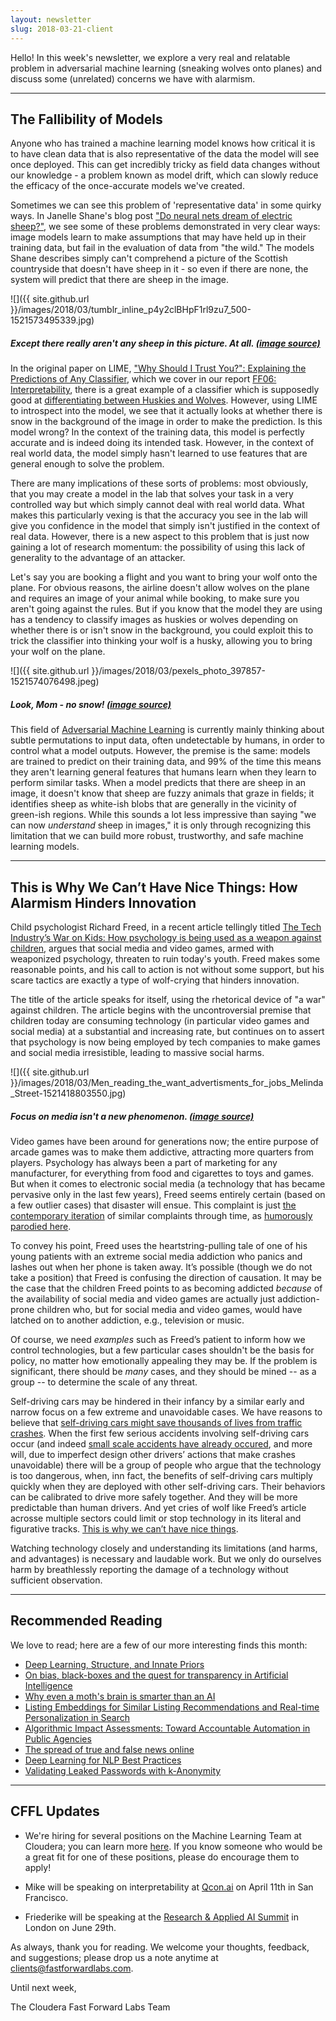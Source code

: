 ```yaml
---
layout: newsletter
slug: 2018-03-21-client
---
```


Hello!  In this week's newsletter, we explore a very real and relatable problem in adversarial machine learning (sneaking wolves onto planes) and discuss some (unrelated) concerns we have with alarmism.

---

## The Fallibility of Models

Anyone who has trained a machine learning model knows how critical it is to have
clean data that is also representative of the data the model will see once
deployed. This can get incredibly tricky as field data changes without our
knowledge - a problem known as model drift, which can slowly reduce the efficacy
of the once-accurate models we've created.

Sometimes we can see this problem of 'representative data' in some quirky ways.
In Janelle Shane's blog post ["Do neural nets dream of electric sheep?"][1], we see some
of these problems demonstrated in very clear ways: image models learn to make assumptions
that may have held up in their training data, but fail in the evaluation of data from
"the wild." The models Shane describes simply can't comprehend a picture of the Scottish
countryside that doesn't have sheep in it - so even if there are none, the system
will predict that there are sheep in the image.

![]({{ site.github.url }}/images/2018/03/tumblr_inline_p4y2clBHpF1rl9zu7_500-1521573495339.jpg)
##### Except there really aren't any sheep in this picture. At all. [(image source)](http://aiweirdness.com/post/171451900302/do-neural-nets-dream-of-electric-sheep)

In the original paper on LIME, ["Why Should I Trust You?": Explaining the
Predictions of Any Classifier][2], which we cover in our report [FF06: Interpretability][3], there is a great
example of a classifier which is supposedly good at [differentiating
between Huskies and Wolves][4]. However, using LIME to introspect into the model, we
see that it actually looks at whether there is snow in the background of the
image in order to make the prediction. Is this model wrong? In the context of
the training data, this model is perfectly accurate and is indeed doing its
intended task. However, in the context of real world data, the model simply
hasn't learned to use features that are general enough to solve the problem.

There are many implications of these sorts of problems: most obviously, that
you may create a model in the lab that solves your task in a very controlled way
but which simply cannot deal with real world data. What makes this particularly
vexing is that the accuracy you see in the lab will give you confidence in the
model that simply isn't justified in the context of real data. However, there is
a new aspect to this problem that is just now gaining a lot of research
momentum: the possibility of using this lack of generality to the advantage of
an attacker.

Let's say you are booking a flight and you want to bring your wolf onto the
plane. For obvious reasons, the airline doesn't allow wolves on the plane and
requires an image of your animal while booking, to make sure you aren't going
against the rules. But if you know that the model they are using has a tendency to
classify images as huskies or wolves depending on whether there is or isn't snow in the background, you could exploit this to
trick the classifier into thinking your wolf is a husky, allowing you to bring your wolf on the plane. 

![]({{ site.github.url }}/images/2018/03/pexels_photo_397857-1521574076498.jpeg)
##### Look, Mom - no snow! [(image source)](https://www.pexels.com/photo/animal-animal-photography-blur-canidae-397857/)

This field of [Adversarial Machine Learning][5] is currently mainly thinking
about subtle permutations to input data, often undetectable by humans, in order
to control what a model outputs. However, the premise is the same: models are
trained to predict on their training data, and 99% of the time this means they
aren't learning general features that humans learn when they learn to perform
similar tasks. When a model predicts that there are sheep in an image, it
doesn't know that sheep are fuzzy animals that graze in fields; it identifies sheep
as white-ish blobs that are generally in the vicinity of green-ish regions.
While this sounds a lot less impressive than saying "we can now _understand_
sheep in images," it is only through recognizing this limitation that we can
build more robust, trustworthy, and safe machine learning models.

[1]: http://aiweirdness.com/post/171451900302/do-neural-nets-dream-of-electric-sheep
[2]: https://arxiv.org/abs/1602.04938
[3]: https://www.fastforwardlabs.com/research/FF06
[4]: http://machine-master.blogspot.com/2017/01/explaining-predictions-of-any-classifier.html
[5]: https://blog.openai.com/adversarial-example-research/

---

## This is Why We Can’t Have Nice Things: How Alarmism Hinders Innovation

Child psychologist Richard Freed, in a recent article tellingly titled [The Tech Industry’s War on Kids: How psychology is being used as a weapon against children](https://medium.com/s/story/the-tech-industrys-psychological-war-on-kids-c452870464ce), argues that social media and video games, armed with weaponized psychology, threaten to ruin today's youth. Freed makes some reasonable points, and his call to action is not without some support, but his scare tactics are exactly a type of wolf-crying that hinders innovation.

The title of the article speaks for itself, using the rhetorical device of "a war" against children. The article begins with the uncontroversial premise that children today are consuming technology (in particular video games and social media) at a substantial and increasing rate, but continues on to assert that psychology is now being employed by tech companies to make games and social media irresistible, leading to massive social harms.

![]({{ site.github.url }}/images/2018/03/Men_reading_the_want_advertisments_for_jobs_Melinda_Street-1521418803550.jpg)
##### Focus on media isn't a new phenomenon. [(image source)](https://commons.wikimedia.org/wiki/File:Men_reading_the_want_advertisments_for_jobs,_Melinda_Street.jpg)

Video games have been around for generations now; the entire purpose of arcade games was to make them addictive, attracting more quarters from players. Psychology has always been a part of marketing for any manufacturer, for everything from food and cigarettes to toys and games. But when it comes to electronic social media (a technology that has became pervasive only in the last few years), Freed seems entirely certain (based on a few outlier cases) that disaster will ensue. This complaint is just [the contemporary iteration](https://xkcd.com/1601/) of similar complaints through time, as [humorously parodied here](http://half-boiled-extreme.tumblr.com/post/172067511070/ptenterprises-coldswarkids).

To convey his point, Freed uses the heartstring-pulling tale of one of his young patients with an extreme social media addiction who panics and lashes out when her phone is taken away. It’s possible (though we do not take a position) that Freed is confusing the direction of causation. It may be the case that the children Freed points to as becoming addicted *because* of the availability of social media and video games are actually just addiction-prone children who, but for social media and video games, would have latched on to another addiction, e.g., television or music.

Of course, we need *examples* such as Freed’s patient to inform how we control technologies, but a few particular cases shouldn't be the basis for policy, no matter how emotionally appealing they may be. If the problem is significant, there should be _many_ cases, and they should be mined -- as a group -- to determine the scale of any threat.

Self-driving cars may be hindered in their infancy by a similar early and narrow focus on a few extreme and unavoidable cases. We have reasons to believe that [self-driving cars might save thousands of lives from traffic crashes](https://www.wired.com/story/self-driving-cars-rand-report/). When the first few serious accidents involving self-driving cars occur (and indeed [small scale accidents have already occured](https://www.nytimes.com/2018/03/19/technology/uber-driverless-fatality.html), and more will, due to imperfect design other drivers’ actions that make crashes unavoidable) there will be a group of people who argue that the technology is too dangerous, when, inn fact, the benefits of self-driving cars multiply quickly when they are deployed with other self-driving cars. Their behaviors can be calibrated to drive more safely together. And they will be more predictable than human drivers. And yet cries of wolf like Freed’s article acrosse multiple sectors could limit or stop technology in its literal and figurative tracks. [This is why we can’t have nice things](https://english.stackexchange.com/questions/417320/what-is-the-origin-of-the-phrase-this-is-why-we-cant-have-nice-things).

Watching technology closely and understanding its limitations (and harms, and advantages) is necessary and laudable work. But we only do ourselves harm by breathlessly reporting the damage of a technology without sufficient observation.

---

## Recommended Reading

We love to read; here are a few of our more interesting finds this month:

* [Deep Learning, Structure, and Innate Priors](http://www.abigailsee.com/2018/02/21/deep-learning-structure-and-innate-priors.html?imm_mid=0fbae9&cmp=em-data-na-na-newsltr_ai_20180226)
* [On bias, black-boxes and the quest for transparency in Artificial Intelligence](https://medium.com/@virginiadignum/on-bias-black-boxes-and-the-quest-for-transparency-in-artificial-intelligence-bcde64f59f5b)
* [Why even a moth's brain is smarter than an AI](https://www.technologyreview.com/s/610278/why-even-a-moths-brain-is-smarter-than-an-ai/amp/)
* [Listing Embeddings for Similar Listing Recommendations and Real-time Personalization in Search](https://medium.com/airbnb-engineering/listing-embeddings-for-similar-listing-recommendations-and-real-time-personalization-in-search-601172f7603e)
* [Algorithmic Impact Assessments: Toward Accountable Automation in Public Agencies](https://medium.com/@AINowInstitute/algorithmic-impact-assessments-toward-accountable-automation-in-public-agencies-bd9856e6fdde)
* [The spread of true and false news online](http://science.sciencemag.org/content/359/6380/1146)
* [Deep Learning for NLP Best Practices](http://ruder.io/deep-learning-nlp-best-practices/)
* [Validating Leaked Passwords with k-Anonymity](https://blog.cloudflare.com/validating-leaked-passwords-with-k-anonymity/)

---

## CFFL Updates

* We're hiring for several positions on the Machine Learning Team at Cloudera; you can learn more [here](http://blog.fastforwardlabs.com/2018/03/21/join-the-machine-learning-team-at-cloudera.html).  If you know someone who would be a great fit for one of these positions, please do encourage them to apply!

* Mike will be speaking on interpretability at [Qcon.ai](https://qcon.ai/) on April 11th in San Francisco.

* Friederike will be speaking at the [Research & Applied AI Summit](https://raais.co/) in London on June 29th.

As always, thank you for reading. We welcome your thoughts, feedback, and suggestions; please drop us a note anytime at clients@fastforwardlabs.com.

Until next week,

The Cloudera Fast Forward Labs Team
